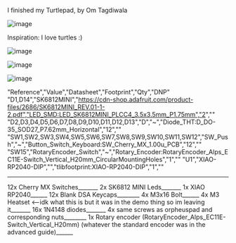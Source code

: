 I finished my Turtlepad, by Om Tagdiwala

![image](https://github.com/user-attachments/assets/435322c5-1c7f-4979-a6d4-87571f9224d4)

Inspiration: I love turtles :)

![image](https://github.com/user-attachments/assets/018ac9ab-8a66-448f-8747-fd8aa082d2aa)

![image](https://github.com/user-attachments/assets/b368a3de-7edf-404a-a015-4af8b4c86b0b)

![image](https://github.com/user-attachments/assets/53044650-d402-443d-8245-8016f9b75caa)

"Reference","Value","Datasheet","Footprint","Qty","DNP"
"D1,D14","SK6812MINI","https://cdn-shop.adafruit.com/product-files/2686/SK6812MINI_REV.01-1-2.pdf","LED_SMD:LED_SK6812MINI_PLCC4_3.5x3.5mm_P1.75mm","2",""
"D2,D3,D4,D5,D6,D7,D8,D9,D10,D11,D12,D13","D","~","Diode_THT:D_DO-35_SOD27_P7.62mm_Horizontal","12",""
"SW1,SW2,SW3,SW4,SW5,SW6,SW7,SW8,SW9,SW10,SW11,SW12","SW_Push","~","Button_Switch_Keyboard:SW_Cherry_MX_1.00u_PCB","12",""
"SW15","RotaryEncoder_Switch","~","Rotary_Encoder:RotaryEncoder_Alps_EC11E-Switch_Vertical_H20mm_CircularMountingHoles","1",""
"U1","XIAO-RP2040-DIP","","tlibfootprint:XIAO-RP2040-DIP","1",""
______
12x Cherry MX Switches_______
2x SK6812 MINI Leds_______
1x XIAO RP2040______
12x Blank DSA Keycaps________
4x M3x16 Bolt______
4x M3 Heatset <--idk what this is but it was in the demo thing so im leaving it_______
16x 1N4148 diodes_______
4x same screws as orpheuspad and corresponding nuts________
1x Rotary encoder (RotaryEncoder_Alps_EC11E-Switch_Vertical_H20mm) (whatever the standard encoder was in the advanced guide)______
